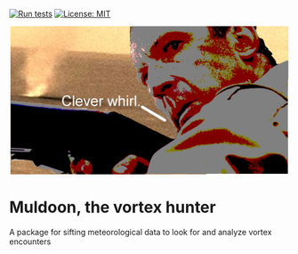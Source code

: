 [![Run tests](https://github.com/cs481-ekh/f22-dust-devils/actions/workflows/tests.yml/badge.svg)](https://github.com/cs481-ekh/f22-dust-devils/actions/workflows/tests.yml) [![License: MIT](https://img.shields.io/badge/License-MIT-yellow.svg)](https://opensource.org/licenses/MIT)



<p align="center"><img src="docs/Muldoon.png" alt="Clever whirl." width="500"/></p>

# Muldoon, the vortex hunter

A package for sifting meteorological data to look for and analyze vortex encounters
